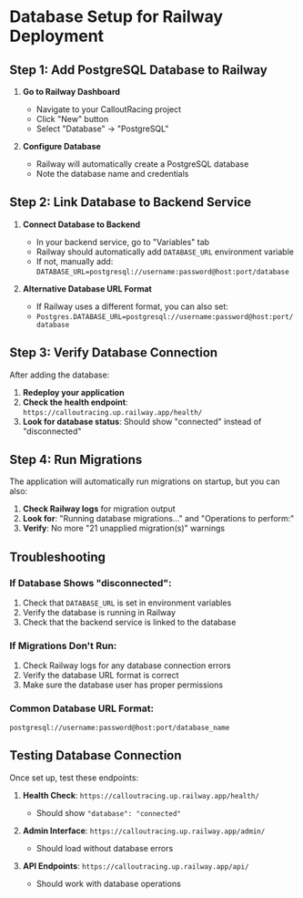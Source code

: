 # Database Setup for Railway Deployment

## Step 1: Add PostgreSQL Database to Railway

1. **Go to Railway Dashboard**
   - Navigate to your CalloutRacing project
   - Click "New" button
   - Select "Database" → "PostgreSQL"

2. **Configure Database**
   - Railway will automatically create a PostgreSQL database
   - Note the database name and credentials

## Step 2: Link Database to Backend Service

1. **Connect Database to Backend**
   - In your backend service, go to "Variables" tab
   - Railway should automatically add `DATABASE_URL` environment variable
   - If not, manually add: `DATABASE_URL=postgresql://username:password@host:port/database`

2. **Alternative Database URL Format**
   - If Railway uses a different format, you can also set:
   - `Postgres.DATABASE_URL=postgresql://username:password@host:port/database`

## Step 3: Verify Database Connection

After adding the database:

1. **Redeploy your application**
2. **Check the health endpoint**: `https://calloutracing.up.railway.app/health/`
3. **Look for database status**: Should show "connected" instead of "disconnected"

## Step 4: Run Migrations

The application will automatically run migrations on startup, but you can also:

1. **Check Railway logs** for migration output
2. **Look for**: "Running database migrations..." and "Operations to perform:"
3. **Verify**: No more "21 unapplied migration(s)" warnings

## Troubleshooting

### If Database Shows "disconnected":
1. Check that `DATABASE_URL` is set in environment variables
2. Verify the database is running in Railway
3. Check that the backend service is linked to the database

### If Migrations Don't Run:
1. Check Railway logs for any database connection errors
2. Verify the database URL format is correct
3. Make sure the database user has proper permissions

### Common Database URL Format:
```
postgresql://username:password@host:port/database_name
```

## Testing Database Connection

Once set up, test these endpoints:

1. **Health Check**: `https://calloutracing.up.railway.app/health/`
   - Should show `"database": "connected"`

2. **Admin Interface**: `https://calloutracing.up.railway.app/admin/`
   - Should load without database errors

3. **API Endpoints**: `https://calloutracing.up.railway.app/api/`
   - Should work with database operations 